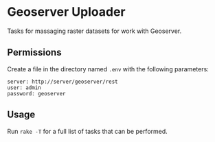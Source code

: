 # Geoserver Uploader

Tasks for massaging raster datasets for work with Geoserver.

## Permissions

Create a file in the directory named `.env` with the following
parameters:

```
server: http://server/geoserver/rest
user: admin
password: geoserver
```

## Usage

Run `rake -T` for a full list of tasks that can be performed.

